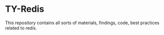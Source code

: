 # TY-Redis
This repository contains all sorts of materials, findings, code, best practices related to redis. 

